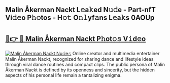 ## Malin Åkerman Nackt L𝚎a𝚔ed N𝚞𝚍e - Part-nfT Vi𝚍𝚎o P𝚑𝚘tos - H𝚘𝚝 O𝚗𝚕yf𝚊ns L𝚎a𝚔s 0AOUp

# <h2><a href="http://kf324n8.oniu.top/?m=Malin+%c3%85kerman+Nackt">🔗👉 🔴 Malin Åkerman Nackt P𝚑ot𝚘𝚜 V𝚒d𝚎o</a></h2>

[![Malin Åkerman Nackt Nu𝚍e𝚜](https://i.imgur.com/0qMVB7G.gif)](http://kf324n8.oniu.top/?m=Malin+%c3%85kerman+Nackt)
Online creator and multimedia entertainer Malin Åkerman Nackt, recognized for sharing dance and lifestyle ideas through viral dance routines and compact clips. The public persona of Malin Åkerman Nackt is defined by its openness and sincerity, but the hidden aspects of his personal life remain a tantalizing enigma.  
